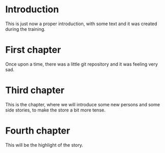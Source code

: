 # Introduction
This is just now a proper introduction, with some text and it was created during the training.

# First chapter
Once upon a time, there was a little git repository and it was feeling very sad.

# Third chapter
This is the chapter, where we will introduce some new persons and some side stories, to make the store a bit more tense.

# Fourth chapter
This will be the highlight of the story.
